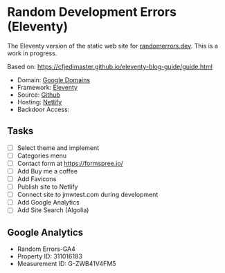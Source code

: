 # Random Development Errors (Eleventy)

The Eleventy version of the static web site for [randomerrors.dev](https://randomerrors.dev).  This is a work in progress.

Based on: https://cfjedimaster.github.io/eleventy-blog-guide/guide.html

+ Domain: [Google Domains](https://domains.google)
+ Framework: [Eleventy](https://www.11ty.dev/)
+ Source: [Github](https://github.com/johnwargo/random-errors-11ty)
+ Hosting: [Netlify]()
+ Backdoor Access: []()

## Tasks

* [ ] Select theme and implement
* [ ] Categories menu
* [ ] Contact form at https://formspree.io/
* [ ] Add Buy me a coffee
* [ ] Add Favicons
* [ ] Publish site to Netlify
* [ ] Connect site to jmwtest.com during development
* [ ] Add Google Analytics
* [ ] Add Site Search (Algolia)

## Google Analytics

* Random Errors-GA4
* Property ID: 311016183
* Measurement ID: G-ZWB41V4FM5
